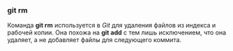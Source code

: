 ### git rm

Команда __git rm__ используется в _Git_ для удаления файлов из индекса и рабочей копии. Она похожа на __git add__ с тем лишь исключением, что она удаляет, а не добавляет файлы для следующего коммита.